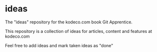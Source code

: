 # ideas
The "ideas" repository for the kodeco.com book Git Apprentice.

This repository is a collection of ideas for articles, content and features at kodeco.com

Feel free to add ideas and mark taken ideas as "done"
